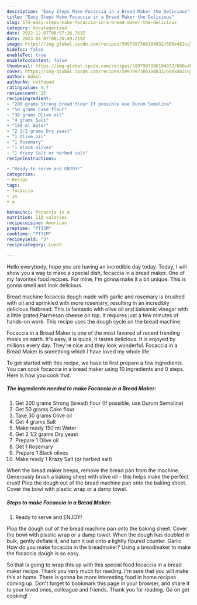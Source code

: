 ```yaml
---
description: "Easy Steps Make Focaccia in a Bread Maker the Delicious"
title: "Easy Steps Make Focaccia in a Bread Maker the Delicious"
slug: 574-easy-steps-make-focaccia-in-a-bread-maker-the-delicious
category: Uncategorized
date: 2022-12-07T06:57:26.763Z
date: 2023-04-07T08:26:49.219Z
image: https://img-global.cpcdn.com/recipes/5997997386104832/680x482cq70/focaccia-in-a-bread-maker-recipe-main-photo.jpg
hideToc: false
enableToc: true
enableTocContent: false
thumbnail: https://img-global.cpcdn.com/recipes/5997997386104832/680x482cq70/focaccia-in-a-bread-maker-recipe-main-photo.jpg
cover: https://img-global.cpcdn.com/recipes/5997997386104832/680x482cq70/focaccia-in-a-bread-maker-recipe-main-photo.jpg
author: Admin
authorAv: notfound
ratingvalue: 4.7
reviewcount: 15
recipeingredient:
- "200 grams Strong bread flour If possible use Durum Semolina"
- "50 grams Cake flour"
- "30 grams Olive oil"
- "4 grams Salt"
- "150 ml Water"
- "2 1/2 grams Dry yeast"
- "1 Olive oil"
- "1 Rosemary"
- "1 Black olives"
- "1 Krazy Salt or herbed salt"
recipeinstructions:

- "Ready to serve and ENJOY!"
categories:
- Recipe
tags:
- focaccia
- in
- a

katakunci: focaccia in a 
nutrition: 110 calories
recipecuisine: American
preptime: "PT35M"
cooktime: "PT31M"
recipeyield: "3"
recipecategory: Lunch

---
```



Hello everybody, hope you are having an incredible day today. Today, I will show you a way to make a special dish, focaccia in a bread maker. One of my favorites food recipes. For mine, I'm gonna make it a bit unique. This is gonna smell and look delicious.

Bread machine focaccia dough made with garlic and rosemary is brushed with oil and sprinkled with more rosemary, resulting in an incredibly delicious flatbread. This is fantastic with olive oil and balsamic vinegar with a little grated Parmesan cheese on top. It requires just a few minutes of hands-on work. This recipe uses the dough cycle on the bread machine.

Focaccia in a Bread Maker is one of the most favored of recent trending meals on earth. It's easy, it is quick, it tastes delicious. It is enjoyed by millions every day. They're nice and they look wonderful. Focaccia in a Bread Maker is something which I have loved my whole life.


To get started with this recipe, we have to first prepare a few ingredients. You can cook focaccia in a bread maker using 10 ingredients and 0 steps. Here is how you cook that.

<!--inarticleads1-->

##### The ingredients needed to make Focaccia in a Bread Maker:

1. Get 200 grams Strong (bread) flour (If possible, use Durum Semolina)
1. Get 50 grams Cake flour
1. Take 30 grams Olive oil
1. Get 4 grams Salt
1. Make ready 150 ml Water
1. Get 2 1/2 grams Dry yeast
1. Prepare 1 Olive oil
1. Get 1 Rosemary
1. Prepare 1 Black olives
1. Make ready 1 Krazy Salt (or herbed salt)


When the bread maker beeps, remove the bread pan from the machine. Generously brush a baking sheet with olive oil - this helps make the perfect crust! Plop the dough out of the bread machine pan onto the baking sheet. Cover the bowl with plastic wrap or a damp towel. 

<!--inarticleads2-->

##### Steps to make Focaccia in a Bread Maker:


1. Ready to serve and ENJOY!

Plop the dough out of the bread machine pan onto the baking sheet. Cover the bowl with plastic wrap or a damp towel. When the dough has doubled in bulk, gently deflate it, and turn it out onto a lightly floured counter. Garlic How do you make focaccia in the breadmaker? Using a breadmaker to make the focaccia dough is so easy. 

So that is going to wrap this up with this special food focaccia in a bread maker recipe. Thank you very much for reading. I'm sure that you will make this at home. There is gonna be more interesting food in home recipes coming up. Don't forget to bookmark this page in your browser, and share it to your loved ones, colleague and friends. Thank you for reading. Go on get cooking!
